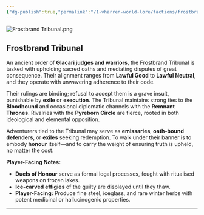 ```yaml
---
{"dg-publish":true,"permalink":"/1-vharren-world-lore/factions/frostbrand-tribunal/"}
---
```



![Frostbrand Tribunal.png](/img/user/z.%20Assets/Frostbrand%20Tribunal.png)
## **Frostbrand Tribunal**

An ancient order of **Glacari judges and warriors**, the Frostbrand Tribunal is tasked with upholding sacred oaths and mediating disputes of great consequence. Their alignment ranges from **Lawful Good** to **Lawful Neutral**, and they operate with unwavering adherence to their code.

Their rulings are binding; refusal to accept them is a grave insult, punishable by **exile** or **execution**. The Tribunal maintains strong ties to the **Bloodbound** and occasional diplomatic channels with the **Remnant Thrones**. Rivalries with the **Pyreborn Circle** are fierce, rooted in both ideological and elemental opposition.

Adventurers tied to the Tribunal may serve as **emissaries**, **oath-bound defenders**, or **exiles** seeking redemption. To walk under their banner is to embody **honour** itself—and to carry the weight of ensuring truth is upheld, no matter the cost.

**Player-Facing Notes:**

- **Duels of Honour** serve as formal legal processes, fought with ritualised weapons on frozen lakes.
- **Ice-carved effigies** of the guilty are displayed until they thaw.
- **Player-Facing:** Produce fine steel, iceglass, and rare winter herbs with potent medicinal or hallucinogenic properties.



---
